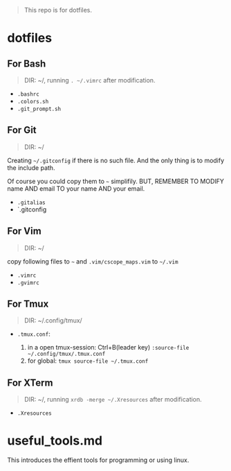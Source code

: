 > This repo is for dotfiles.

# dotfiles

## For Bash

> DIR: ~/, running `. ~/.vimrc` after modification.

- `.bashrc`
- `.colors.sh`
- `.git_prompt.sh`

## For Git

> DIR: ~/

Creating `~/.gitconfig` if there is no such file.
And the only thing is to modify the include path.

Of course you could copy them to `~` simplifily.
BUT, REMEMBER TO MODIFY name AND email TO your name AND your email.

- `.gitalias`
- `.gitconfig

## For Vim

> DIR: ~/

copy following files to `~` and `.vim/cscope_maps.vim` to `~/.vim`

- `.vimrc`
- `.gvimrc`

## For Tmux

> DIR: ~/.config/tmux/

- `.tmux.conf`:

    1. in a open tmux-session: Ctrl+B(leader key) `:source-file ~/.config/tmux/.tmux.conf`
    2. for global:  `tmux source-file ~/.tmux.conf`

## For XTerm

> DIR: ~/, running `xrdb -merge ~/.Xresources` after modification.

- `.Xresources`

# useful_tools.md

This introduces the effient tools for programming or using linux.

